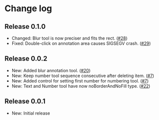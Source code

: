 # Change log

## Release 0.1.0
* Changed: Blur tool is now preciser and fits the rect. ([#28](https://github.com/DamirPorobic/kImageAnnotator/issues/28))
* Fixed: Double-click on annotation area causes SIGSEGV crash. ([#29](https://github.com/DamirPorobic/kImageAnnotator/issues/29))

## Release 0.0.2
* New: Added blur annotation tool. ([#20](https://github.com/DamirPorobic/kImageAnnotator/issues/20))
* New: Keep number tool sequence consecutive after deleting item. ([#7](https://github.com/DamirPorobic/kImageAnnotator/issues/7))
* New: Added control for setting first number for numbering tool. ([#7](https://github.com/DamirPorobic/kImageAnnotator/issues/7))
* New: Text and Number tool have now noBorderAndNoFill type. ([#22](https://github.com/DamirPorobic/kImageAnnotator/issues/22))

## Release 0.0.1
* New: Initial release